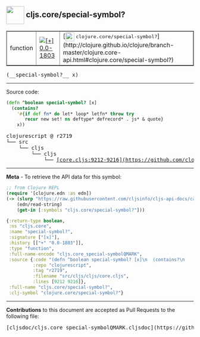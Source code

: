 ## <img width="48px" valign="middle" src="http://i.imgur.com/Hi20huC.png"> cljs.core/special-symbol?

 <table border="1">
<tr>

<td>function</td>
<td><a href="https://github.com/cljsinfo/cljs-api-docs/tree/0.0-1803"><img valign="middle" alt="[+] 0.0-1803" src="https://img.shields.io/badge/+-0.0--1803-lightgrey.svg"></a> </td>
<td>
[<img height="24px" valign="middle" src="http://i.imgur.com/1GjPKvB.png"> <samp>clojure.core/special-symbol?</samp>](http://clojure.github.io/clojure/branch-master/clojure.core-api.html#clojure.core/special-symbol?)
</td>
</tr>
</table>

 <samp>
(__special-symbol?__ x)<br>
</samp>

---





Source code:

```clj
(defn ^boolean special-symbol? [x]
  (contains?
    '#{if def fn* do let* loop* letfn* throw try
       recur new set! ns deftype* defrecord* . js* & quote}
    x))
```

 <pre>
clojurescript @ r2719
└── src
    └── cljs
        └── cljs
            └── <ins>[core.cljs:9212-9216](https://github.com/clojure/clojurescript/blob/r2719/src/cljs/cljs/core.cljs#L9212-L9216)</ins>
</pre>


---

__Meta__ - To retrieve the API data for this symbol:

```clj
;; from Clojure REPL
(require '[clojure.edn :as edn])
(-> (slurp "https://raw.githubusercontent.com/cljsinfo/cljs-api-docs/catalog/cljs-api.edn")
    (edn/read-string)
    (get-in [:symbols "cljs.core/special-symbol?"]))
```

```clj
{:return-type boolean,
 :ns "cljs.core",
 :name "special-symbol?",
 :signature ["[x]"],
 :history [["+" "0.0-1803"]],
 :type "function",
 :full-name-encode "cljs.core_special-symbolQMARK",
 :source {:code "(defn ^boolean special-symbol? [x]\n  (contains?\n    '#{if def fn* do let* loop* letfn* throw try\n       recur new set! ns deftype* defrecord* . js* & quote}\n    x))",
          :repo "clojurescript",
          :tag "r2719",
          :filename "src/cljs/cljs/core.cljs",
          :lines [9212 9216]},
 :full-name "cljs.core/special-symbol?",
 :clj-symbol "clojure.core/special-symbol?"}

```

---

__Contributions__ to this document are accepted as Pull Requests to the following file:

 <pre>
[cljsdoc/cljs.core_special-symbolQMARK.cljsdoc](https://github.com/cljsinfo/cljs-api-docs/blob/master/cljsdoc/cljs.core_special-symbolQMARK.cljsdoc)
</pre>

